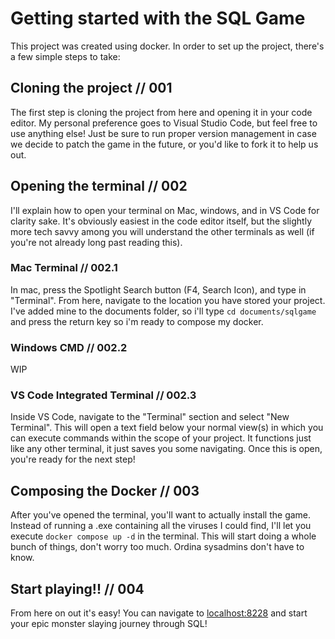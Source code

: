 # Getting started with the SQL Game
This project was created using docker. In order to set up the project, there's a few simple steps to take:

## Cloning the project // 001
The first step is cloning the project from here and opening it in your code editor. My personal preference goes to Visual Studio Code, but feel free to use anything else! Just be sure to run proper version management in case we decide to patch the game in the future, or you'd like to fork it to help us out.

## Opening the terminal // 002
I'll explain how to open your terminal on Mac, windows, and in VS Code for clarity sake. It's obviously easiest in the code editor itself, but the slightly more tech savvy among you will understand the other terminals as well (if you're not already long past reading this).

### Mac Terminal // 002.1
In mac, press the Spotlight Search button (F4, Search Icon), and type in "Terminal". From here, navigate to the location you have stored your project.
I've added mine to the documents folder, so i'll type `cd documents/sqlgame` and press the return key so i'm ready to compose my docker.

### Windows CMD // 002.2
WIP

### VS Code Integrated Terminal // 002.3
Inside VS Code, navigate to the "Terminal" section and select "New Terminal". This will open a text field below your normal view(s) in which you can execute commands within the scope of your project. It functions just like any other terminal, it just saves you some navigating. Once this is open, you're ready for the next step!

## Composing the Docker // 003
After you've opened the terminal, you'll want to actually install the game. Instead of running a .exe containing all the viruses I could find, I'll let you execute
`docker compose up -d` in the terminal. This will start doing a whole bunch of things, don't worry too much. Ordina sysadmins don't have to know.

## Start playing!! // 004
From here on out it's easy! You can navigate to [localhost:8228](localhost:8228) and start your epic monster slaying journey through SQL!
